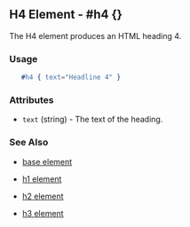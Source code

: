 

## H4 Element - #h4 {}

  The H4 element produces an HTML heading 4.

### Usage

```erlang
   #h4 { text="Headline 4" }

```

### Attributes

   * `text` (string) - The text of the heading.

### See Also

 *  [base element](./element_base.md)

 *  [h1 element](./h1.md)

 *  [h2 element](./h2.md)

 *  [h3 element](./h3.md)

 
